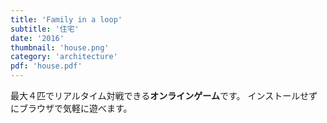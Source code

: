 ```yaml
---
title: 'Family in a loop'
subtitle: '住宅'
date: '2016'
thumbnail: 'house.png'
category: 'architecture'
pdf: 'house.pdf'
---
```


最大４匹でリアルタイム対戦できる**オンラインゲーム**です。
インストールせずにブラウザで気軽に遊べます。